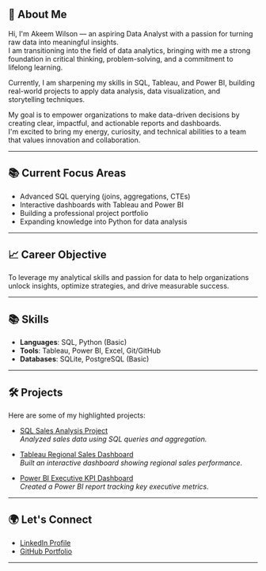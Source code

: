 ## 👋 About Me

Hi, I'm Akeem Wilson — an aspiring Data Analyst with a passion for turning raw data into meaningful insights.  
I am transitioning into the field of data analytics, bringing with me a strong foundation in critical thinking, problem-solving, and a commitment to lifelong learning.

Currently, I am sharpening my skills in SQL, Tableau, and Power BI, building real-world projects to apply data analysis, data visualization, and storytelling techniques.

My goal is to empower organizations to make data-driven decisions by creating clear, impactful, and actionable reports and dashboards.  
I'm excited to bring my energy, curiosity, and technical abilities to a team that values innovation and collaboration.

---

## 📚 Current Focus Areas
- Advanced SQL querying (joins, aggregations, CTEs)
- Interactive dashboards with Tableau and Power BI
- Building a professional project portfolio
- Expanding knowledge into Python for data analysis

---

## 📈 Career Objective
To leverage my analytical skills and passion for data to help organizations unlock insights, optimize strategies, and drive measurable success.

---

## 📚 Skills
- **Languages**: SQL, Python (Basic)
- **Tools**: Tableau, Power BI, Excel, Git/GitHub
- **Databases**: SQLite, PostgreSQL (Basic)

---

## 🛠️ Projects
Here are some of my highlighted projects:

- [SQL Sales Analysis Project](https://github.com/akeemwilson/SQL-Sales-Analysis)  
  *Analyzed sales data using SQL queries and aggregation.*

- [Tableau Regional Sales Dashboard](https://github.com/akeemwilson/Tableau-RegionalSalesDashboard)  
  *Built an interactive dashboard showing regional sales performance.*

- [Power BI Executive KPI Dashboard](https://github.com/akeemwilson/PowerBI-ExecutiveKPIDashboard)  
  *Created a Power BI report tracking key executive metrics.*

---

## 🌍 Let's Connect
- [LinkedIn Profile](https://www.linkedin.com/in/your-linkedin-url/)
- [GitHub Portfolio](https://github.com/akeemwilson)

--- 

